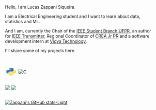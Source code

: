 Hello, I am Lucas Zappani Siqueira.

I am a Electrical Engineering student and I want to learn about data, statistics and ML.

And I am, currently the Chair of the [IEEE Student Branch UFPR](https://www.linkedin.com/company/ieee-student-branch-ufpr/?viewAsMember=true), an author for [IEEE Transmitter](https://transmitter.ieee.org/author/lucaszappanisiqueira/), Regional Coordinator of [CREA Jr PR](https://creajr.crea-pr.org.br/comissao-academica-estadual#:~:text=Lucas%20Zappani%20Siqueira) and a software development intern at [Vidya Technology](https://vidyatec.com/).

I'll share some of my projects here.

##
<div style="display: inline_block"><br>
  <img align="center" alt="Python" height="30" width="40" src="https://raw.githubusercontent.com/devicons/devicon/master/icons/python/python-original.svg">
  <img align="center" alt="C" height="30" width="40" src="https://cdn.jsdelivr.net/gh/devicons/devicon/icons/c/c-original.svg">
</div>

##

<div>
  <a href="https://www.linkedin.com/in/lucas-zappani-siqueira-2231b01b0/" target="_blank"><img src="https://img.shields.io/badge/-LinkedIn-%230077B5?style=for-the-badge&logo=linkedin&logoColor=white" target="_blank"></a>
  <a href = "mailto:lucaszappanisiqueira@gmail.com"><img src="https://img.shields.io/badge/-Gmail-%23333?style=for-the-badge&logo=gmail&logoColor=white" target="_blank"></a>
</div>

##

[![Zappani's GitHub stats-Light](https://github-readme-stats.vercel.app/api?username=LucasZappaniS&show_icons=true&theme=light&include_all_commits=true#gh-light-mode-only)](https://github.com/LucasZappaniS/github-readme-stats#gh-light-mode-only)


